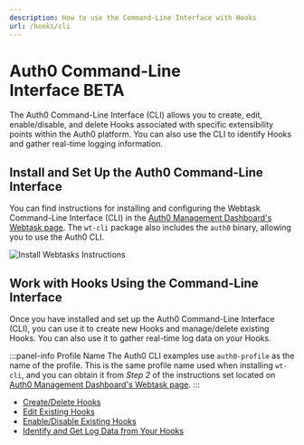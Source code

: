 ```yaml
---
description: How to use the Command-Line Interface with Hooks
url: /hooks/cli
---
```


# Auth0 Command-Line Interface&nbsp;<span class="btn btn-primary btn-sm">BETA</span>

The Auth0 Command-Line Interface (CLI) allows you to create, edit, enable/disable, and delete Hooks associated with specific extensibility points within the Auth0 platform. You can also use the CLI to identify Hooks and gather real-time logging information.

## Install and Set Up the Auth0 Command-Line Interface

You can find instructions for installing and configuring the Webtask Command-Line Interface (CLI) in the [Auth0 Management Dashboard's Webtask page](${manage_url}/#/account/webtasks). The `wt-cli` package also includes the `auth0` binary, allowing you to use the Auth0 CLI.

![Install Webtasks Instructions](/media/articles/hooks/mgmt-dashboard-webtasks.png)

## Work with Hooks Using the Command-Line Interface

Once you have installed and set up the Auth0 Command-Line Interface (CLI), you can use it to create new Hooks and manage/delete existing Hooks. You can also use it to gather real-time log data on your Hooks.

:::panel-info Profile Name
The Auth0 CLI examples use `auth0-profile` as the name of the profile. This is the same profile name used when installing `wt-cli`, and you can obtain it from *Step 2* of the instructions set located on [Auth0 Management Dashboard's Webtask page](${manage_url}/#/account/webtasks).
:::

* [Create/Delete Hooks](/hooks/cli/create-delete)
* [Edit Existing Hooks](/hooks/cli/edit)
* [Enable/Disable Existing Hooks](/hooks/cli/enable-disable)
* [Identify and Get Log Data from Your Hooks](/hooks/cli/logs)
